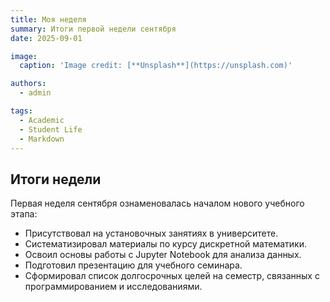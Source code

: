 ```yaml
---
title: Моя неделя
summary: Итоги первой недели сентября
date: 2025-09-01

image:
  caption: 'Image credit: [**Unsplash**](https://unsplash.com)'

authors:
  - admin

tags:
  - Academic
  - Student Life
  - Markdown
---
```


## Итоги недели  

Первая неделя сентября ознаменовалась началом нового учебного этапа:  

- Присутствовал на установочных занятиях в университете.  
- Систематизировал материалы по курсу дискретной математики.  
- Освоил основы работы с Jupyter Notebook для анализа данных.  
- Подготовил презентацию для учебного семинара.  
- Сформировал список долгосрочных целей на семестр, связанных с программированием и исследованиями.  

